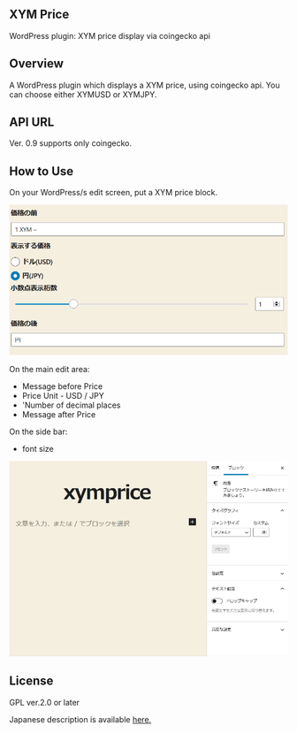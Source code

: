 ## XYM Price
WordPress plugin: XYM price display via coingecko api

## Overview
A WordPress plugin which displays a XYM price, using coingecko api.
You can choose either XYMUSD or XYMJPY.

## API URL
Ver. 0.9 supports only coingecko.

## How to Use
On your WordPress/s edit screen, put a XYM price block.

![edit screen](img/xymprice.png)

On the main edit area:

* Message before Price
* Price Unit - USD / JPY
* 'Number of decimal places
* Message after Price

On the side bar:

* font size

![video for editing xymprice](img/xymprice.gif)

## License
GPL ver.2.0 or later

Japanese description is available [here.](https://nemlog.nem.social/blog/60552)